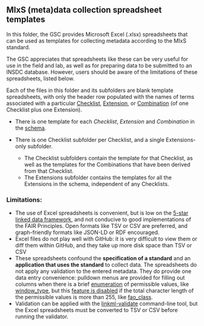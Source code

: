 ## MIxS (meta)data collection spreadsheet templates

In this folder, the GSC provides Microsoft Excel (.xlsx) spreadsheets that can be used as templates for collecting metadata according to the MIxS standard. 

The GSC appreciates that spreadsheets like these can be very useful for use in the field and lab, as well as for preparing data to be submitted to an INSDC database. However, users should be aware of the limitations of these spreadsheets, listed below.

Each of the files in this folder and its subfolders are blank template spreadsheets, with only the header row populated with the names of terms associated with a particular [Checklist](https://sujaypatil96.github.io/mixs/#Checklists), [Extension](https://sujaypatil96.github.io/mixs/#Extensions), or [Combination](https://sujaypatil96.github.io/mixs/combinations/) (of one Checklist plus one Extension). 

* There is one template for each *Checklist*, *Extension* and *Combination* in the [schema](src/mixs/schema/mixs.yaml).

* There is one Checklist subfolder per Checklist, and a single Extensions-only subfolder.
  * The Checklist subfolders contain the template for that Checklist, as well as the templates for the Combinations that have been derived from that Checklist. 
  * The Extensions subfolder contains the templates for all the Extensions in the schema, independent of any Checklists.

### Limitations:
- The use of Excel spreadsheets is convenient, but is low on the [5-star linked data framework](https://www.w3.org/2011/gld/wiki/5_Star_Linked_Data), and not conducive to good implementations of the FAIR Principles. Open formats like TSV or CSV are preferred, and graph-friendly formats like JSON-LD or RDF encouraged.
- Excel files do not play well with GitHub: it is very difficult to view them or diff them within GitHub, and they take up more disk space than TSV or CSV
- These spreadsheets confound the **specification of a standard** and an **application that uses the standard** to collect data. The spreadsheets do not apply any validation to the entered metadata. They do provide one data entry convenience: pulldown menus are provided for filling out columns when there is a brief [enumeration](https://genomicsstandardsconsortium.github.io/mixs/enumerations/) of permissible values, like [window_type](https://genomicsstandardsconsortium.github.io/mixs/0000856/), but this [feature is disabled](https://linkml.io/linkml/generators/excel.html) if the total character length of the permissible values is more than 255, like [fao_class](https://genomicsstandardsconsortium.github.io/mixs/0001083/).
- Validation can be applied with the [linkml-validate](https://linkml.io/linkml/data/validating-data.html#the-linkml-validate-cli) command-line tool, but the Excel spreadsheets must be converted to TSV or CSV before running the validator.
